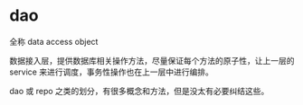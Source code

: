 # dao

全称 data access object

数据接入层，提供数据库相关操作方法，尽量保证每个方法的原子性，让上一层的 service 来进行调度，事务性操作也在上一层中进行编排。

dao 或 repo 之类的划分，有很多概念和方法，但是没太有必要纠结这些。